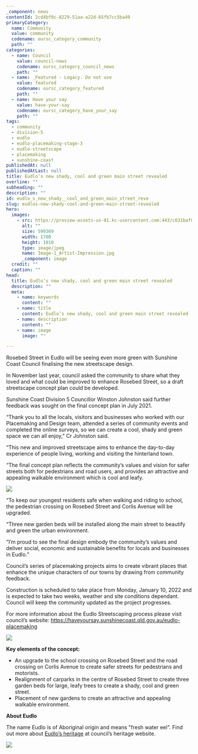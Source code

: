 ```yaml
---
_component: news
contentId: 2cd4bf0c-8229-51aa-a22d-65fb7cc5ba49
primaryCategory:
  name: Community
  value: community
  codename: oursc_category_community
  path: ""
categories:
  - name: Council
    value: council-news
    codename: oursc_category_council_news
    path: ""
  - name: _Featured - Legacy. Do not use
    value: featured
    codename: oursc_category_featured
    path: ""
  - name: Have your say
    value: have-your-say
    codename: oursc_category_have_your_say
    path: ""
tags:
  - community
  - division-5
  - eudlo
  - eudlo-placemaking-stage-3
  - eudlo-streetscape
  - placemaking
  - sunshine-coast
publishedAt: null
publishedAtLast: null
title: Eudlo’s new shady, cool and green main street revealed
overline: ""
subheading: ""
description: ""
id: eudlo_s_new_shady__cool_and_green_main_street_reve
slug: eudlos-new-shady-cool-and-green-main-street-revealed
hero:
  images:
    - src: https://preview-assets-us-01.kc-usercontent.com:443/c631baf8-1b46-001f-580c-d0001b68b4a8/d78323f9-4da0-4ace-a0b6-b7961501833c/Image-1_Artist-Impression.jpg
      alt: ""
      size: 599369
      width: 1700
      height: 1010
      type: image/jpeg
      name: Image-1_Artist-Impression.jpg
      _component: image
  credit: ""
  caption: ""
head:
  title: Eudlo’s new shady, cool and green main street revealed
  description: ""
  meta:
    - name: keywords
      content: ""
    - name: title
      content: Eudlo’s new shady, cool and green main street revealed
    - name: description
      content: ""
    - name: image
      image: ""

---
```

Rosebed Street in Eudlo will be seeing even more green with Sunshine Coast Council finalising the new streetscape design.

In November last year, council asked the community to share what they loved and what could be improved to enhance Rosebed Street, so a draft streetscape concept plan could be developed.  

Sunshine Coast Division 5 Councillor Winston Johnston said further feedback was sought on the final concept plan in July 2021.

“Thank you to all the locals, visitors and businesses who worked with our Placemaking and Design team, attended a series of community events and completed the online surveys, so we can create a cool, shady and green space we can all enjoy,” Cr Johnston said.

“This new and improved streetscape aims to enhance the day-to-day experience of people living, working and visiting the hinterland town.  

“The final concept plan reflects the community’s values and vision for safer streets both for pedestrians and road users, and provides an attractive and appealing walkable environment which is cool and leafy.

![](https://preview-assets-us-01.kc-usercontent.com:443/c631baf8-1b46-001f-580c-d0001b68b4a8/06aeef34-a691-4e4b-aa81-1eea8d64410d/Image-3_Eudlo-Drone-1024x575.jpg)

“To keep our youngest residents safe when walking and riding to school, the pedestrian crossing on Rosebed Street and Corlis Avenue will be upgraded.  

“Three new garden beds will be installed along the main street to beautify and green the urban environment.

“I’m proud to see the final design embody the community’s values and deliver social, economic and sustainable benefits for locals and businesses in Eudlo.”

Council’s series of placemaking projects aims to create vibrant places that enhance the unique characters of our towns by drawing from community feedback.

Construction is scheduled to take place from Monday, January 10, 2022 and is expected to take two weeks, weather and site conditions dependant. Council will keep the community updated as the project progresses.

For more information about the Eudlo Streetscaping process please visit council’s website: <https://haveyoursay.sunshinecoast.qld.gov.au/eudlo-placemaking>


![](https://preview-assets-us-01.kc-usercontent.com:443/c631baf8-1b46-001f-580c-d0001b68b4a8/10bd7642-d30f-4715-89cd-a6ed5bb7a68f/Eudlo-Stage-3_map-1024x604.jpg)

**Key elements of the concept:**

*   An upgrade to the school crossing on Rosebed Street and the road crossing on Corlis Avenue to create safer streets for pedestrians and motorists.
*   Realignment of carparks in the centre of Rosebed Street to create three garden beds for large, leafy trees to create a shady, cool and green street.
*   Placement of new gardens to create an attractive and appealing walkable environment.

**About Eudlo**

The name Eudlo is of Aboriginal origin and means "fresh water eel". Find out more about [Eudlo’s heritage](https://heritage.sunshinecoast.qld.gov.au/Places/Town-Histories/Eudlo-Hunchy-Dulong)
&#x20;at council’s heritage website.

![](https://preview-assets-us-01.kc-usercontent.com:443/c631baf8-1b46-001f-580c-d0001b68b4a8/582958d7-58f3-4a7a-b3e9-1eca74f83bc6/200230_Eudlo-Identifier_V01-01-1024x466.png)
